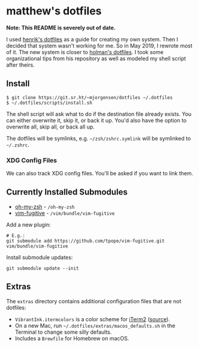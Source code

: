 # matthew's dotfiles

**Note: This README is severely out of date.**

I used [henrik's dotfiles](https://github.com/henrik/dotfiles) as a
guide for creating my own system. Then I decided that system wasn't
working for me. So in May 2019, I rewrote most of it. The new system is
closer to [holman's dotfiles](https://github.com/holman/dotfiles). I
took some organizational tips from his repository as well as modeled my
shell script after theirs.

## Install

```
$ git clone https://git.sr.ht/~mjorgensen/dotfiles ~/.dotfiles
$ ~/.dotfiles/scripts/install.sh
```

The shell script will ask what to do if the destination file already
exists. You can either overwrite it, skip it, or back it up. You'd also
have the option to overwrite all, skip all, or back all up.

The dotfiles will be symlinks, e.g. `~/zsh/zshrc.symlink` will be
symlinked to `~/.zshrc`.

### XDG Config Files

We can also track XDG config files. You'll be asked if you want to link
them.

## Currently Installed Submodules

- [oh-my-zsh][oh-my-zsh] - `/oh-my-zsh`
- [vim-fugitive][vim-fugitive] - `/vim/bundle/vim-fugitive`

[oh-my-zsh]: https://github.com/robbyrussell/oh-my-zsh
[vim-fugitive]: https://github.com/tpope/vim-fugitive.git

Add a new plugin:

```
# E.g.:
git submodule add https://github.com/tpope/vim-fugitive.git vim/bundle/vim-fugitive
```

Install submodule updates:

```
git submodule update --init
```

## Extras

The `extras` directory contains additional configuration files that are
not dotfiles:

* `VibrantInk.itermcolors` is a color scheme for [iTerm2][it2] 
  ([source][VIsource]).
* On a new Mac, run `~/.dotfiles/extras/macos_defaults.sh` in the
  Terminal to change some silly defaults.
* Includes a `Brewfile` for Homebrew on macOS.

[it2]: http://www.iterm2.com/
[VIsource]: https://github.com/asanghi/vibrantinklion
